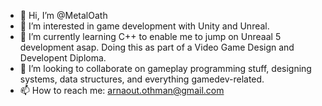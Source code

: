 - 👋 Hi, I’m @MetalOath
- 👀 I’m interested in game development with Unity and Unreal.
- 🌱 I’m currently learning C++ to enable me to jump on Unreaal 5 development asap. Doing this as part of a Video Game Design and Developent Diploma.
- 💞️ I’m looking to collaborate on gameplay programming stuff, designing systems, data structures, and everything gamedev-related.
- 📫 How to reach me: arnaout.othman@gmail.com

<!---
MetalOath/MetalOath is a ✨ special ✨ repository because its `README.md` (this file) appears on your GitHub profile.
You can click the Preview link to take a look at your changes.
--->
